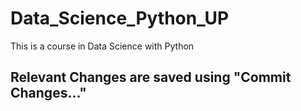 # Data_Science_Python_UP
This is a course in Data Science with Python
## Relevant Changes are saved using "Commit Changes..."
